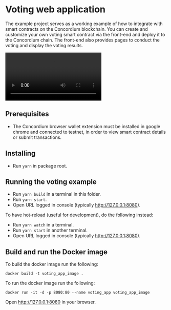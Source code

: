 # Voting web application

The example project serves as a working example of how to integrate with smart contracts on the Concordium blockchain. You can create and customize your own voting smart contract via the front-end and deploy it to the Concordium chain. The front-end also provides pages to conduct the voting and display the voting results.

<video controls autoplay>
  <source src="./video/VotingApplication.webm" type="video/webm">
</video>

## Prerequisites

-   The Concordium browser wallet extension must be installed in google chrome and connected to testnet, in order to view smart contract details or submit transactions.

## Installing

-   Run `yarn` in package root.

## Running the voting example

-   Run `yarn build` in a terminal in this folder.
-   Run `yarn start`.
-   Open URL logged in console (typically http://127.0.0.1:8080).

To have hot-reload (useful for development), do the following instead:

-   Run `yarn watch` in a terminal.
-   Run `yarn start` in another terminal.
-   Open URL logged in console (typically http://127.0.0.1:8080).

## Build and run the Docker image

To build the docker image run the following:

```
docker build -t voting_app_image .
```

To run the docker image run the following:

```
docker run -it -d -p 8080:80 --name voting_app voting_app_image
```

Open http://127.0.0.1:8080 in your browser.
